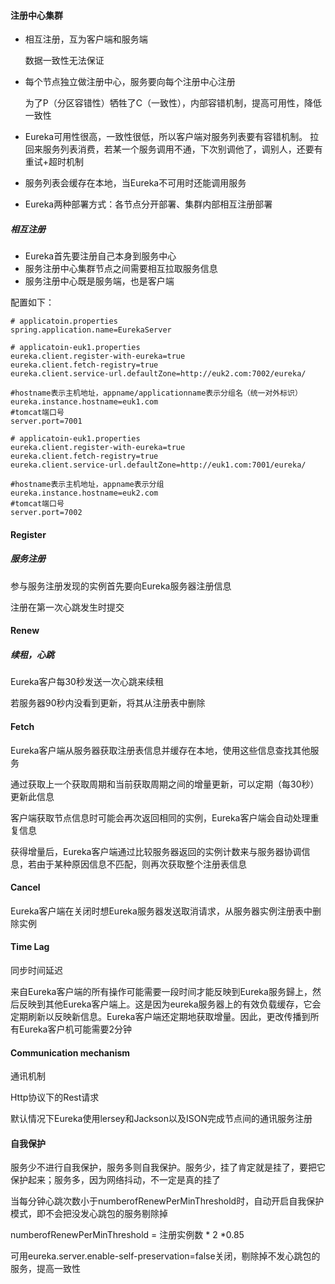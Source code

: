 #### 注册中心集群

- 相互注册，互为客户端和服务端

  数据一致性无法保证

- 每个节点独立做注册中心，服务要向每个注册中心注册

  为了P（分区容错性）牺牲了C（一致性），内部容错机制，提高可用性，降低一致性

- Eureka可用性很高，一致性很低，所以客户端对服务列表要有容错机制。
  拉回来服务列表消费，若某一个服务调用不通，下次别调他了，调别人，还要有重试+超时机制

- 服务列表会缓存在本地，当Eureka不可用时还能调用服务

- Eureka两种部署方式：各节点分开部署、集群内部相互注册部署

##### 相互注册

- Eureka首先要注册自己本身到服务中心
- 服务注册中心集群节点之间需要相互拉取服务信息 
- 服务注册中心既是服务端，也是客户端

配置如下：

```properties
# applicatoin.properties
spring.application.name=EurekaServer
```

```properties
# applicatoin-euk1.properties
eureka.client.register-with-eureka=true
eureka.client.fetch-registry=true
eureka.client.service-url.defaultZone=http://euk2.com:7002/eureka/

#hostname表示主机地址，appname/applicationname表示分组名（统一对外标识）
eureka.instance.hostname=euk1.com
#tomcat端口号
server.port=7001
```

```properties
# applicatoin-euk1.properties
eureka.client.register-with-eureka=true
eureka.client.fetch-registry=true
eureka.client.service-url.defaultZone=http://euk1.com:7001/eureka/

#hostname表示主机地址，appname表示分组
eureka.instance.hostname=euk2.com
#tomcat端口号
server.port=7002

```

#### Register

##### 服务注册

参与服务注册发现的实例首先要向Eureka服务器注册信息

注册在第一次心跳发生时提交

#### Renew

##### 续租，心跳

Eureka客户每30秒发送一次心跳来续租

若服务器90秒内没看到更新，将其从注册表中删除

#### Fetch

Eureka客户端从服务器获取注册表信息并缓存在本地，使用这些信息查找其他服务

通过获取上一个获取周期和当前获取周期之间的增量更新，可以定期（每30秒）更新此信息

客户端获取节点信息时可能会再次返回相同的实例，Eureka客户端会自动处理重复信息

获得增量后，Eureka客户端通过比较服务器返回的实例计数来与服务器协调信息，若由于某种原因信息不匹配，则再次获取整个注册表信息

#### Cancel   

Eureka客户端在关闭时想Eureka服务器发送取消请求，从服务器实例注册表中删除实例

#### Time Lag

同步时间延迟

来自Eureka客户端的所有操作可能需要一段时间才能反映到Eureka服务歸上，然后反映到其他Eureka客户端上。这是因为eureka服务器上的有效负载缓存，它会定期刷新以反映新信息。Eureka客户端还定期地获取增量。因此，更改传播到所有Eureka客户机可能需要2分钟

#### Communication mechanism

通讯机制

Http协议下的Rest请求

默认情况下Eureka使用lersey和Jackson以及ISON完成节点间的通讯服务注册

#### 自我保护

服务少不进行自我保护，服务多则自我保护。服务少，挂了肯定就是挂了，要把它保护起来；服务多，因为网络抖动，不一定是真的挂了

当每分钟心跳次数小于numberofRenewPerMinThreshold时，自动开启自我保护模式，即不会把没发心跳包的服务剔除掉

numberofRenewPerMinThreshold = 注册实例数 * 2 *0.85 

可用eureka.server.enable-self-preservation=false关闭，剔除掉不发心跳包的服务，提高一致性

